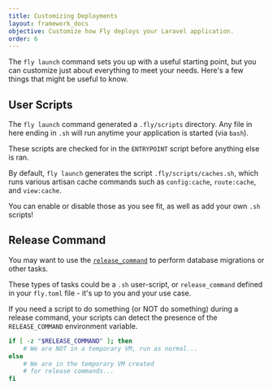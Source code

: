 ```yaml
---
title: Customizing Deployments
layout: framework_docs
objective: Customize how Fly deploys your Laravel application.
order: 6
---
```


The `fly launch` command sets you up with a useful starting point, but you can customize just about everything to meet your needs. Here's a few things that might be useful to know.

## User Scripts

The `fly launch` command generated a `.fly/scripts` directory. Any file in here ending in `.sh` will run anytime your application is started (via `bash`).

These scripts are checked for in the `ENTRYPOINT` script before anything else is ran.

By default, `fly launch` generates the script `.fly/scripts/caches.sh`, which runs various artisan cache commands such as `config:cache`, `route:cache`, and `view:cache`.

You can enable or disable those as you see fit, as well as add your own `.sh` scripts!

## Release Command

You may want to use the [`release_command`](/docs/reference/configuration/#the-deploy-section) to perform database migrations or other tasks. 

These types of tasks could be a `.sh` user-script, or `release_command` defined in your `fly.toml` file - it's up to you and your use case.

If you need a script to do something (or NOT do something) during a release command, your scripts can detect the presence of the `RELEASE_COMMAND` environment variable.

```bash
if [ -z "$RELEASE_COMMAND" ]; then
    # We are NOT in a temporary VM, run as normal...
else
    # We are in the temporary VM created
    # for release commands...
fi
```
